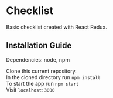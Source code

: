 # Checklist 
Basic checklist created with React Redux.

## Installation Guide
Dependencies: node, npm

Clone this current repository.  
In the cloned directory run `npm install`  
To start the app run `npm start`  
Visit `localhost:3000`  
